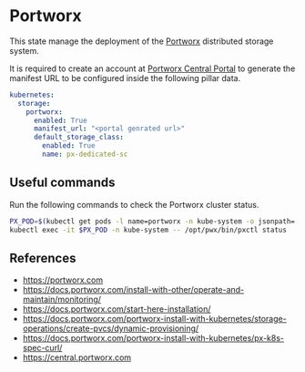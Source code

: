 # Portworx

This state manage the deployment of the [Portworx](https://portworx.com) distributed storage system.

It is required to create an account at [Portworx Central Portal](https://central.portworx.com/) to generate the manifest URL to be configured inside the following pillar data.

```yaml
kubernetes:
  storage:
    portworx:
      enabled: True
      manifest_url: "<portal genrated url>"
      default_storage_class:
        enabled: True
        name: px-dedicated-sc
```

## Useful commands

Run the following commands to check the Portworx cluster status.

```bash
PX_POD=$(kubectl get pods -l name=portworx -n kube-system -o jsonpath='{.items[0].metadata.name}') && \
kubectl exec -it $PX_POD -n kube-system -- /opt/pwx/bin/pxctl status
```

## References

* <https://portworx.com>
* <https://docs.portworx.com/install-with-other/operate-and-maintain/monitoring/>
* <https://docs.portworx.com/start-here-installation/>
* <https://docs.portworx.com/portworx-install-with-kubernetes/storage-operations/create-pvcs/dynamic-provisioning/>
* <https://docs.portworx.com/portworx-install-with-kubernetes/px-k8s-spec-curl/>
* <https://central.portworx.com>